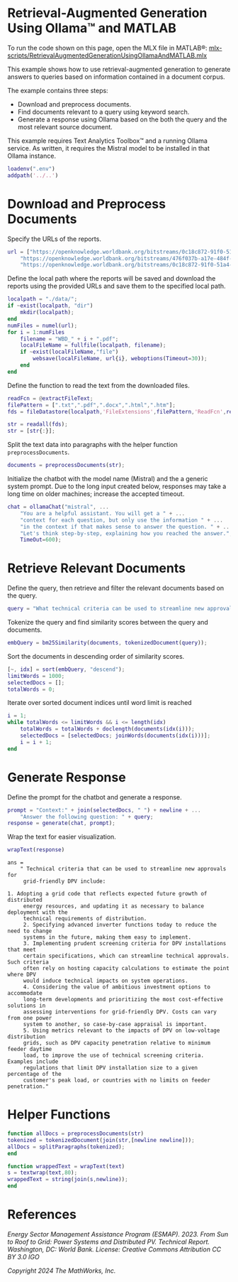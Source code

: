 
# Retrieval\-Augmented Generation Using Ollama™ and MATLAB

To run the code shown on this page, open the MLX file in MATLAB®: [mlx-scripts/RetrievalAugmentedGenerationUsingOllamaAndMATLAB.mlx](mlx-scripts/RetrievalAugmentedGenerationUsingOllamaAndMATLAB.mlx) 

This example shows how to use retrieval\-augmented generation to generate answers to queries based on information contained in a document corpus. 


The example contains three steps:

-  Download and preprocess documents. 
-  Find documents relevant to a query using keyword search. 
-  Generate a response using Ollama based on the both the query and the most relevant source document. 

This example requires Text Analytics Toolbox™ and a running Ollama service. As written, it requires the Mistral model to be installed in that Ollama instance.

```matlab
loadenv(".env")
addpath('../..')
```
# Download and Preprocess Documents

Specify the URLs of the reports.

```matlab
url = ["https://openknowledge.worldbank.org/bitstreams/0c18c872-91f0-51a4-ba91-c36b98893b4a/download"
    "https://openknowledge.worldbank.org/bitstreams/476f037b-a17e-484f-9cc2-282a2e5a929f/download"
    "https://openknowledge.worldbank.org/bitstreams/0c18c872-91f0-51a4-ba91-c36b98893b4a/download"];
```

Define the local path where the reports will be saved and download the reports using the provided URLs and save them to the specified local path.

```matlab
localpath = "./data/";
if ~exist(localpath, "dir")
    mkdir(localpath);
end
numFiles = numel(url);
for i = 1:numFiles
    filename = "WBD_" + i + ".pdf";
    localFileName = fullfile(localpath, filename);
    if ~exist(localFileName,"file")
        websave(localFileName, url{i}, weboptions(Timeout=30));
    end
end
```

Define the function to read the text from the downloaded files.

```matlab
readFcn = @extractFileText;
filePattern = [".txt",".pdf",".docx",".html",".htm"];
fds = fileDatastore(localpath,'FileExtensions',filePattern,'ReadFcn',readFcn);

str = readall(fds);
str = [str{:}];
```

Split the text data into paragraphs with the helper function `preprocessDocuments`.

```matlab
documents = preprocessDocuments(str);
```

Initialize the chatbot with the model name (Mistral) and the a generic system prompt. Due to the long input created below, responses may take a long time on older machines; increase the accepted timeout.

```matlab
chat = ollamaChat("mistral", ...
    "You are a helpful assistant. You will get a " + ...
    "context for each question, but only use the information " + ...
    "in the context if that makes sense to answer the question. " + ...
    "Let's think step-by-step, explaining how you reached the answer.", ...
    TimeOut=600);
```
# Retrieve Relevant Documents

Define the query, then retrieve and filter the relevant documents based on the query.

```matlab
query = "What technical criteria can be used to streamline new approvals for grid-friendly DPV?";
```

Tokenize the query and find similarity scores between the query and documents.

```matlab
embQuery = bm25Similarity(documents, tokenizedDocument(query));
```

Sort the documents in descending order of similarity scores.

```matlab
[~, idx] = sort(embQuery, "descend");
limitWords = 1000;
selectedDocs = [];
totalWords = 0;
```

Iterate over sorted document indices until word limit is reached

```matlab
i = 1;
while totalWords <= limitWords && i <= length(idx)
    totalWords = totalWords + doclength(documents(idx(i)));
    selectedDocs = [selectedDocs; joinWords(documents(idx(i)))];
    i = i + 1;
end
```
# Generate Response

Define the prompt for the chatbot and generate a response.

```matlab
prompt = "Context:" + join(selectedDocs, " ") + newline + ...
    "Answer the following question: " + query;
response = generate(chat, prompt);
```

Wrap the text for easier visualization.

```matlab
wrapText(response)
```

```matlabTextOutput
ans = 
    " Technical criteria that can be used to streamline new approvals for 
     grid-friendly DPV include:
     
1. Adopting a grid code that reflects expected future growth of distributed
     energy resources, and updating it as necessary to balance deployment with the 
     technical requirements of distribution.
     2. Specifying advanced inverter functions today to reduce the need to change 
     systems in the future, making them easy to implement.
     3. Implementing prudent screening criteria for DPV installations that meet 
     certain specifications, which can streamline technical approvals. Such criteria 
     often rely on hosting capacity calculations to estimate the point where DPV 
     would induce technical impacts on system operations.
     4. Considering the value of ambitious investment options to accommodate 
     long-term developments and prioritizing the most cost-effective solutions in 
     assessing interventions for grid-friendly DPV. Costs can vary from one power 
     system to another, so case-by-case appraisal is important.
     5. Using metrics relevant to the impacts of DPV on low-voltage distribution 
     grids, such as DPV capacity penetration relative to minimum feeder daytime 
     load, to improve the use of technical screening criteria. Examples include 
     regulations that limit DPV installation size to a given percentage of the 
     customer's peak load, or countries with no limits on feeder penetration."

```
# Helper Functions
```matlab
function allDocs = preprocessDocuments(str)
tokenized = tokenizedDocument(join(str,[newline newline]));
allDocs = splitParagraphs(tokenized);
end

function wrappedText = wrapText(text)
s = textwrap(text,80);
wrappedText = string(join(s,newline));
end
```
# References

*Energy Sector Management Assistance Program (ESMAP). 2023. From Sun to Roof to Grid: Power Systems and Distributed PV. Technical Report. Washington, DC: World Bank. License: Creative Commons Attribution CC BY 3.0 IGO*


*Copyright 2024 The MathWorks, Inc.*

